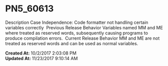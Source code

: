 # PN5_60613

Description Case Independence: Code formatter not handling certain variables correctly  Previous Release Behavior Variables named MM and ME where treated as reserved words, subsequently causing programs to produce compilation errors.  Current Release Behavior MM and ME are not treated as reserved words and can be used as normal variables.   

**Created At:** 10/2/2017 2:03:08 PM  
**Updated At:** 11/23/2017 9:10:14 AM  

